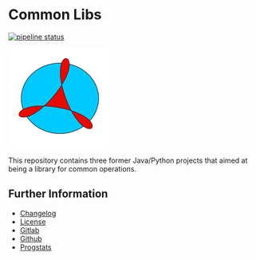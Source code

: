 # Common Libs

[![pipeline status](https://gitlab.namibsun.net/namibsun/museum/common-libs/badges/master/pipeline.svg)](https://gitlab.namibsun.net/namibsun/museum/common-libs/commits/master)

![Logo](resources/logo/logo-readme.png)

This repository contains three former Java/Python projects that aimed at being a library for common operations.

## Further Information

* [Changelog](CHANGELOG)
* [License](LICENSE)
* [Gitlab](https://gitlab.namibsun.net/namibsun/museum/common-libs)
* [Github](https://github.com/namboy94/common-libs)
* [Progstats](https://progstats.namibsun.net/projects/common-libs)